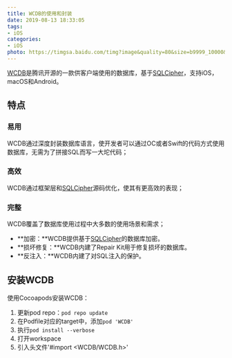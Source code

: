 ```yaml
---
title: WCDB的使用和封装
date: 2019-08-13 18:33:05
tags:
- iOS
categories:
- iOS
photo: https://timgsa.baidu.com/timg?image&quality=80&size=b9999_10000&sec=1565702556033&di=42e97cc84fdd5bac032679edd8726455&imgtype=0&src=http%3A%2F%2Fimg25.aspzz.cn%2Fuploads%2Fallimg%2Fc190624%2F156133JD62330-134U.jpg
---
```


[WCDB](https://github.com/Tencent/wcdb)是腾讯开源的一款供客户端使用的数据库，基于[SQLCipher](https://github.com/sqlcipher/sqlcipher)，支持iOS，macOS和Android。

<!--more-->

## 特点

### 易用
WCDB通过深度封装数据库语言，使开发者可以通过OC或者Swift的代码方式使用数据库，无需为了拼接SQL而写一大坨代码；

### 高效
WCDB通过框架层和[SQLCipher](https://github.com/sqlcipher/sqlcipher)源码优化，使其有更高效的表现；

### 完整
WCDB覆盖了数据库使用过程中大多数的使用场景和需求；

* **加密：**WCDB提供基于[SQLCipher](https://github.com/sqlcipher/sqlcipher)的数据库加密。
* **损坏修复：**WCDB内建了Repair Kit用于修复损坏的数据库。
* **反注入：**WCDB内建了对SQL注入的保护。

## 安装WCDB
使用Cocoapods安装WCDB：
1. 更新pod repo：`pod repo update`
2. 在Podfile对应的target中，添加`pod 'WCDB'`
3. 执行`pod install --verbose`
4. 打开workspace
5. 引入头文件'#import <WCDB/WCDB.h>'




